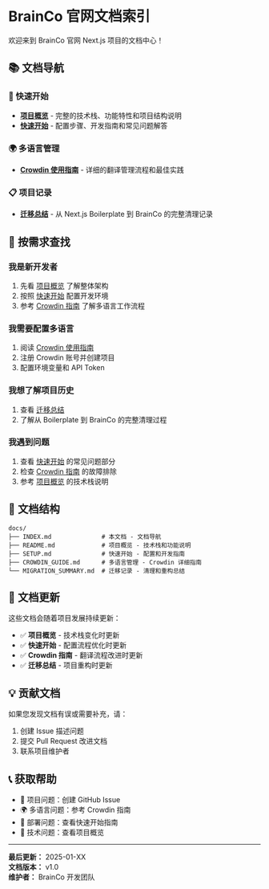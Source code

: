 # BrainCo 官网文档索引

欢迎来到 BrainCo 官网 Next.js 项目的文档中心！

## 📚 文档导航

### 🚀 快速开始
- **[项目概览](./README.md)** - 完整的技术栈、功能特性和项目结构说明
- **[快速开始](./SETUP.md)** - 配置步骤、开发指南和常见问题解答

### 🌍 多语言管理
- **[Crowdin 使用指南](./CROWDIN_GUIDE.md)** - 详细的翻译管理流程和最佳实践

### 📋 项目记录
- **[迁移总结](./MIGRATION_SUMMARY.md)** - 从 Next.js Boilerplate 到 BrainCo 的完整清理记录

## 🎯 按需求查找

### 我是新开发者
1. 先看 [项目概览](./README.md) 了解整体架构
2. 按照 [快速开始](./SETUP.md) 配置开发环境
3. 参考 [Crowdin 指南](./CROWDIN_GUIDE.md) 了解多语言工作流程

### 我需要配置多语言
1. 阅读 [Crowdin 使用指南](./CROWDIN_GUIDE.md)
2. 注册 Crowdin 账号并创建项目
3. 配置环境变量和 API Token

### 我想了解项目历史
1. 查看 [迁移总结](./MIGRATION_SUMMARY.md)
2. 了解从 Boilerplate 到 BrainCo 的完整清理过程

### 我遇到问题
1. 查看 [快速开始](./SETUP.md) 的常见问题部分
2. 检查 [Crowdin 指南](./CROWDIN_GUIDE.md) 的故障排除
3. 参考 [项目概览](./README.md) 的技术栈说明

## 📖 文档结构

```
docs/
├── INDEX.md              # 本文档 - 文档导航
├── README.md             # 项目概览 - 技术栈和功能说明
├── SETUP.md              # 快速开始 - 配置和开发指南
├── CROWDIN_GUIDE.md      # 多语言管理 - Crowdin 详细指南
└── MIGRATION_SUMMARY.md  # 迁移记录 - 清理和重构总结
```

## 🔄 文档更新

这些文档会随着项目发展持续更新：

- ✅ **项目概览** - 技术栈变化时更新
- ✅ **快速开始** - 配置流程优化时更新
- ✅ **Crowdin 指南** - 翻译流程改进时更新
- ✅ **迁移总结** - 项目重构时更新

## 💡 贡献文档

如果您发现文档有误或需要补充，请：

1. 创建 Issue 描述问题
2. 提交 Pull Request 改进文档
3. 联系项目维护者

## 📞 获取帮助

- 📧 项目问题：创建 GitHub Issue
- 🌍 多语言问题：参考 Crowdin 指南
- 🚀 部署问题：查看快速开始指南
- 🔧 技术问题：查看项目概览

---

**最后更新：** 2025-01-XX  
**文档版本：** v1.0  
**维护者：** BrainCo 开发团队

